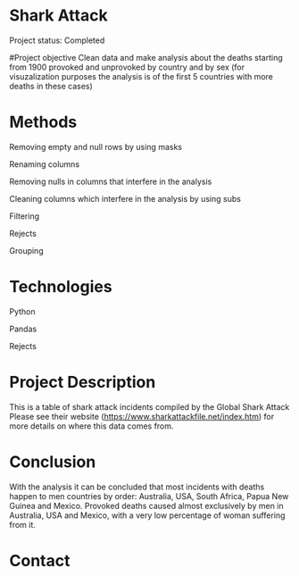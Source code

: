 # Shark Attack
 
Project status: Completed

#Project objective
Clean data and make analysis about the deaths starting from 1900 provoked and unprovoked by country and by sex (for visuzalization purposes the analysis is of the first 5 countries with more deaths in these cases)

# Methods

Removing empty and null rows by using masks

Renaming columns

Removing nulls in columns that interfere in the analysis

Cleaning columns which interfere in the analysis by using subs

Filtering

Rejects

Grouping



# Technologies

Python

Pandas

Rejects


# Project Description
This is a table of shark attack incidents compiled by the Global Shark Attack 
Please see their website (https://www.sharkattackfile.net/index.htm) for more details on where this data comes from.


# Conclusion
With the analysis it can be concluded that most incidents with deaths happen to men countries by order: Australia, USA, South Africa, Papua New Guinea and Mexico.
Provoked deaths caused almost exclusively by men in Australia, USA and Mexico, with a very low percentage of woman suffering from it.

# Contact


